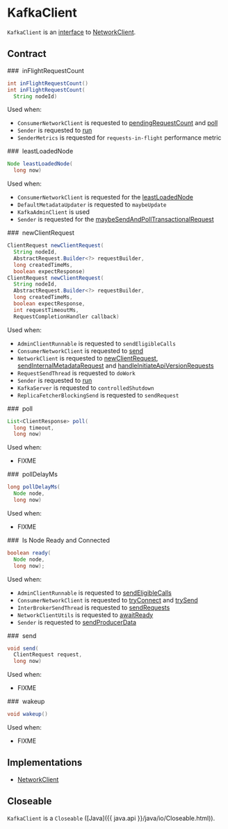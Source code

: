 # KafkaClient

`KafkaClient` is an [interface](#contract) to [NetworkClient](NetworkClient.md).

## Contract

### <span id="inFlightRequestCount"> inFlightRequestCount

```java
int inFlightRequestCount()
int inFlightRequestCount(
  String nodeId)
```

Used when:

* `ConsumerNetworkClient` is requested to [pendingRequestCount](consumer/ConsumerNetworkClient.md#pendingRequestCount) and [poll](consumer/ConsumerNetworkClient.md#poll)
* `Sender` is requested to [run](producer/Sender.md#run)
* `SenderMetrics` is requested for `requests-in-flight` performance metric

### <span id="leastLoadedNode"> leastLoadedNode

```java
Node leastLoadedNode(
  long now)
```

Used when:

* `ConsumerNetworkClient` is requested for the [leastLoadedNode](consumer/ConsumerNetworkClient.md#leastLoadedNode)
* `DefaultMetadataUpdater` is requested to `maybeUpdate`
* `KafkaAdminClient` is used
* `Sender` is requested for the [maybeSendAndPollTransactionalRequest](producer/Sender.md#maybeSendAndPollTransactionalRequest)

### <span id="newClientRequest"> newClientRequest

```java
ClientRequest newClientRequest(
  String nodeId,
  AbstractRequest.Builder<?> requestBuilder,
  long createdTimeMs,
  boolean expectResponse)
ClientRequest newClientRequest(
  String nodeId,
  AbstractRequest.Builder<?> requestBuilder,
  long createdTimeMs,
  boolean expectResponse,
  int requestTimeoutMs,
  RequestCompletionHandler callback)
```

Used when:

* `AdminClientRunnable` is requested to `sendEligibleCalls`
* `ConsumerNetworkClient` is requested to [send](consumer/ConsumerNetworkClient.md#send)
* `NetworkClient` is requested to [newClientRequest](NetworkClient.md#newClientRequest), [sendInternalMetadataRequest](NetworkClient.md#sendInternalMetadataRequest) and [handleInitiateApiVersionRequests](NetworkClient.md#handleInitiateApiVersionRequests)
* `RequestSendThread` is requested to `doWork`
* `Sender` is requested to [run](producer/Sender.md#run)
* `KafkaServer` is requested to `controlledShutdown`
* `ReplicaFetcherBlockingSend` is requested to `sendRequest`

### <span id="poll"> poll

```java
List<ClientResponse> poll(
  long timeout,
  long now)
```

Used when:

* FIXME

### <span id="pollDelayMs"> pollDelayMs

```java
long pollDelayMs(
  Node node,
  long now)
```

Used when:

* FIXME

### <span id="ready"> Is Node Ready and Connected

```java
boolean ready(
  Node node,
  long now);
```

Used when:

* `AdminClientRunnable` is requested to [sendEligibleCalls](admin/AdminClientRunnable.md#sendEligibleCalls)
* `ConsumerNetworkClient` is requested to [tryConnect](consumer/ConsumerNetworkClient.md#tryConnect) and [trySend](consumer/ConsumerNetworkClient.md#trySend)
* `InterBrokerSendThread` is requested to [sendRequests](../InterBrokerSendThread.md#sendRequests)
* `NetworkClientUtils` is requested to [awaitReady](NetworkClientUtils.md#awaitReady)
* `Sender` is requested to [sendProducerData](producer/Sender.md#sendProducerData)

### <span id="send"> send

```java
void send(
  ClientRequest request,
  long now)
```

Used when:

* FIXME

### <span id="wakeup"> wakeup

```java
void wakeup()
```

Used when:

* FIXME

## Implementations

* [NetworkClient](NetworkClient.md)

## <span id="Closeable"> Closeable

`KafkaClient` is a `Closeable` ([Java]({{ java.api }}/java/io/Closeable.html)).
